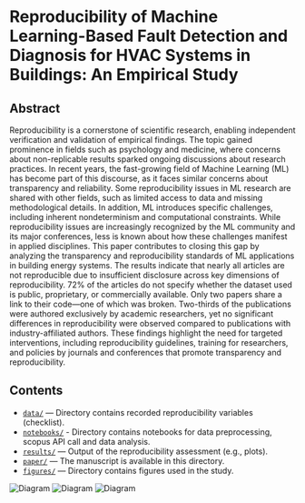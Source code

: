 # Reproducibility of Machine Learning-Based Fault Detection and Diagnosis for HVAC Systems in Buildings: An Empirical Study

## Abstract

Reproducibility is a cornerstone of scientific research, enabling independent verification and validation of empirical findings. The topic gained prominence in fields such as psychology and medicine, where concerns about non-replicable results sparked ongoing discussions about research practices. In recent years, the fast-growing field of Machine Learning (ML) has become part of this discourse, as it faces similar concerns about transparency and reliability. Some reproducibility issues in ML research are shared with other fields, such as limited access to data and missing methodological details. In addition, ML introduces specific challenges, including inherent nondeterminism and computational constraints. While reproducibility issues are increasingly recognized by the ML community and its major conferences, less is known about how these challenges manifest in applied disciplines. This paper contributes to closing this gap by analyzing the transparency and reproducibility standards of ML applications in building energy systems. The results indicate that nearly all articles are not reproducible due to insufficient disclosure across key dimensions of reproducibility. 72% of the articles do not specify whether the dataset used is public, proprietary, or commercially available. Only two papers share a link to their code—one of which was broken. Two-thirds of the publications were authored exclusively by academic researchers, yet no significant differences in reproducibility were observed compared to publications with industry-affiliated authors. These findings highlight the need for targeted interventions, including reproducibility guidelines, training for researchers, and policies by journals and conferences that promote transparency and reproducibility.

## Contents

- [`data/`](https://github.com/tuw-isab/reproducibility-analysis-ml-based-fdd-hvac/tree/main/data) — Directory contains recorded reproducibility variables (checklist).
- [`notebooks/`](https://github.com/tuw-isab/reproducibility-analysis-ml-based-fdd-hvac/tree/main/notebooks) - Directory contains notebooks for data preprocessing, scopus API call and data analysis.
- [`results/`](https://github.com/tuw-isab/reproducibility-analysis-ml-based-fdd-hvac/tree/main/results) — Output of the reproducibility assessment (e.g., plots).
- [`paper/`](https://github.com/tuw-isab/reproducibility-analysis-ml-based-fdd-hvac/tree/main/paper) — The manuscript is available in this directory.
- [`figures/`](https://github.com/tuw-isab/reproducibility-analysis-ml-based-fdd-hvac/tree/main/figures) — Directory contains figures used in the study.

![Diagram](./results/home_img_spider_web.png)
![Diagram](./figures/adapted-reprod-spectrum.png)
![Diagram](./figures/venn-diagram-dimensions.png)
